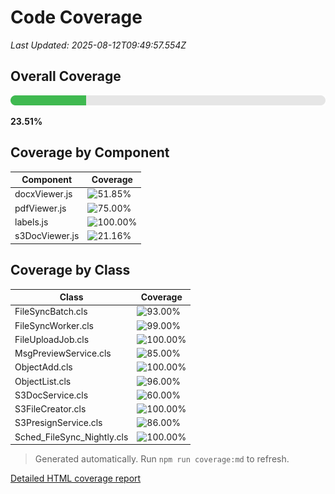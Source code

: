# Code Coverage

_Last Updated: 2025-08-12T09:49:57.554Z_

## Overall Coverage

![Overall Coverage](./coverage-progress.svg)

**23.51%**

## Coverage by Component

| Component | Coverage |
| --- | --- |
| docxViewer.js | ![51.85%](https://img.shields.io/badge/-51.85%25-orange?label=) |
| pdfViewer.js | ![75.00%](https://img.shields.io/badge/-75.00%25-yellow?label=) |
| labels.js | ![100.00%](https://img.shields.io/badge/-100.00%25-brightgreen?label=) |
| s3DocViewer.js | ![21.16%](https://img.shields.io/badge/-21.16%25-red?label=) |

## Coverage by Class

| Class | Coverage |
| --- | --- |
| FileSyncBatch.cls | ![93.00%](https://img.shields.io/badge/-93.00%25-brightgreen?label=) |
| FileSyncWorker.cls | ![99.00%](https://img.shields.io/badge/-99.00%25-brightgreen?label=) |
| FileUploadJob.cls | ![100.00%](https://img.shields.io/badge/-100.00%25-brightgreen?label=) |
| MsgPreviewService.cls | ![85.00%](https://img.shields.io/badge/-85.00%25-yellow?label=) |
| ObjectAdd.cls | ![100.00%](https://img.shields.io/badge/-100.00%25-brightgreen?label=) |
| ObjectList.cls | ![96.00%](https://img.shields.io/badge/-96.00%25-brightgreen?label=) |
| S3DocService.cls | ![60.00%](https://img.shields.io/badge/-60.00%25-orange?label=) |
| S3FileCreator.cls | ![100.00%](https://img.shields.io/badge/-100.00%25-brightgreen?label=) |
| S3PresignService.cls | ![86.00%](https://img.shields.io/badge/-86.00%25-yellow?label=) |
| Sched_FileSync_Nightly.cls | ![100.00%](https://img.shields.io/badge/-100.00%25-brightgreen?label=) |

> Generated automatically. Run `npm run coverage:md` to refresh.

[Detailed HTML coverage report](../coverage/lcov-report/index.html)

